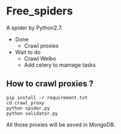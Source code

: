 # Free_spiders
A spider by Python2.7.

* Done
	* Crawl proxies
* Wait to do
	* Crawl Weibo
	* Add celery to mamage tasks

## How to crawl proxies ?
```
pip install -r requirement.txt
cd crawl_proxy
python spider.py
python validator.py
```

All those proxies will be asved in MongoDB.
